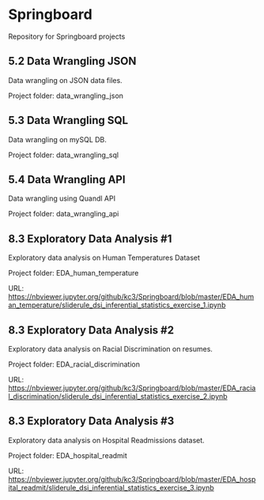 # Springboard
Repository for Springboard projects

## 5.2 Data Wrangling JSON
Data wrangling on JSON data files.

Project folder: data_wrangling_json

## 5.3 Data Wrangling SQL
Data wrangling on mySQL DB. 

Project folder: data_wrangling_sql

## 5.4 Data Wrangling API
Data wrangling using Quandl API

Project folder: data_wrangling_api

## 8.3 Exploratory Data Analysis #1
Exploratory data analysis on Human Temperatures Dataset

Project folder: EDA_human_temperature

URL: https://nbviewer.jupyter.org/github/kc3/Springboard/blob/master/EDA_human_temperature/sliderule_dsi_inferential_statistics_exercise_1.ipynb

## 8.3 Exploratory Data Analysis #2
Exploratory data analysis on Racial Discrimination on resumes.

Project folder: EDA_racial_discrimination

URL: https://nbviewer.jupyter.org/github/kc3/Springboard/blob/master/EDA_racial_discrimination/sliderule_dsi_inferential_statistics_exercise_2.ipynb

## 8.3 Exploratory Data Analysis #3
Exploratory data analysis on Hospital Readmissions dataset.

Project folder: EDA_hospital_readmit

URL: https://nbviewer.jupyter.org/github/kc3/Springboard/blob/master/EDA_hospital_readmit/sliderule_dsi_inferential_statistics_exercise_3.ipynb
